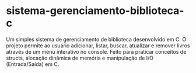 # sistema-gerenciamento-biblioteca-c
Um simples sistema de gerenciamento de biblioteca desenvolvido em C. O projeto permite ao usuário adicionar, listar, buscar, atualizar e remover livros através de um menu interativo no console. Feito para praticar conceitos de structs, alocação dinâmica de memória e manipulação de I/O (Entrada/Saída) em C.

